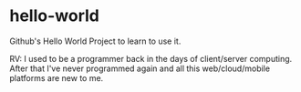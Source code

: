 # hello-world
Github's Hello World Project to learn to use it.

RV: I used to be a programmer back in the days of client/server computing.
After that I've never programmed again and all this web/cloud/mobile 
platforms are new to me.
